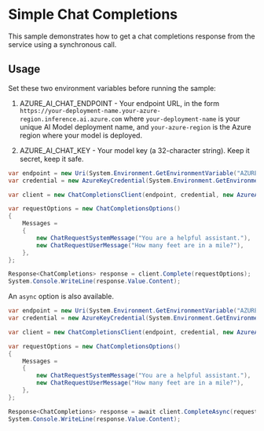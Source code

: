 # Simple Chat Completions

This sample demonstrates how to get a chat completions response from the service using a synchronous call.

## Usage

Set these two environment variables before running the sample:

1. AZURE_AI_CHAT_ENDPOINT - Your endpoint URL, in the form `https://your-deployment-name.your-azure-region.inference.ai.azure.com` where `your-deployment-name` is your unique AI Model deployment name, and `your-azure-region` is the Azure region where your model is deployed.

2. AZURE_AI_CHAT_KEY - Your model key (a 32-character string). Keep it secret, keep it safe.

```C# Snippet:Azure_AI_Inference_HelloWorldScenario
var endpoint = new Uri(System.Environment.GetEnvironmentVariable("AZURE_AI_CHAT_ENDPOINT"));
var credential = new AzureKeyCredential(System.Environment.GetEnvironmentVariable("AZURE_AI_CHAT_KEY"));

var client = new ChatCompletionsClient(endpoint, credential, new AzureAIInferenceClientOptions());

var requestOptions = new ChatCompletionsOptions()
{
    Messages =
    {
        new ChatRequestSystemMessage("You are a helpful assistant."),
        new ChatRequestUserMessage("How many feet are in a mile?"),
    },
};

Response<ChatCompletions> response = client.Complete(requestOptions);
System.Console.WriteLine(response.Value.Content);
```

An `async` option is also available.

```C# Snippet:Azure_AI_Inference_HelloWorldScenarioAsync
var endpoint = new Uri(System.Environment.GetEnvironmentVariable("AZURE_AI_CHAT_ENDPOINT"));
var credential = new AzureKeyCredential(System.Environment.GetEnvironmentVariable("AZURE_AI_CHAT_KEY"));

var client = new ChatCompletionsClient(endpoint, credential, new AzureAIInferenceClientOptions());

var requestOptions = new ChatCompletionsOptions()
{
    Messages =
    {
        new ChatRequestSystemMessage("You are a helpful assistant."),
        new ChatRequestUserMessage("How many feet are in a mile?"),
    },
};

Response<ChatCompletions> response = await client.CompleteAsync(requestOptions);
System.Console.WriteLine(response.Value.Content);
```
